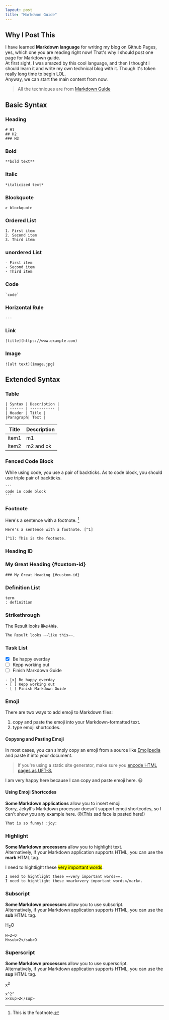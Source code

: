 ```yaml
---
layout: post
title: "Markdwon Guide"
---
```


## Why I Post This

I have learned **Markdown language** for writing my blog on Github Pages, yes, which one you are reading right now! That's why I should post one page for Markdown guide.  
At first sight, I was amazed by this cool language, and then I thought I should learn it and write my own technical blog with it. Though it's token really long time to begin LOL.  
Anyway, we can start the main content from now.  
> All the techniques are from [Markdown Guide](https://markdownguide.org)  

## Basic Syntax

### Heading

```
# H1
## H2
### H3
```

### Bold

```
**bold text**
```

### Italic

```
*italicized text*
```

### Blockquote

```
> blockquote
```

### Ordered List

```
1. First item
2. Second item
3. Third item
```

### unordered List

```
- First item
- Second item
- Third item
```

### Code

```
`code`
```

### Horizontal Rule

```
---
```

### Link

```
[title](https://www.example.com)
```

### Image

```
![alt text](image.jpg)
```

## Extended Syntax

### Table

```
| Syntax | Description |
| ------ | ----------- |
| Header | Title |
|Paragraph| Text |
```

| Title | Description |
| --- | --- |
| item1 | m1 |
| item2 | m2 and ok |

### Fenced Code Block

While using code, you use a pair of backticks. As to code block, you should use triple pair of backticks.  

~~~
```
code in code block
```
~~~

### Footnote

Here's a sentence with a footnote. [^1]

```
Here's a sentence with a footnote. [^1]

[^1]: This is the footnote.
```

[^1]: This is the footnote.

### Heading ID

### My Great Heading {#custom-id}

```
### My Great Heading {#custom-id}
```

### Definition List

```
term
: definition
```

### Strikethrough

The Result looks ~~like this~~.

```
The Result looks ~~like this~~.
```

### Task List

- [x] Be happy everday
- [ ] Kepp working out
- [ ] Finish Markdown Guide

```
- [x] Be happy everday
- [ ] Kepp working out
- [ ] Finish Markdown Guide
```

### Emoji

There are two ways to add emoji to Markdown files:
1. copy and paste the emoji into your Markdown-formatted text.
2. type emoji shortcodes.

#### Copyong and Pasting Emoji

In most cases, you can simply copy an emoji from a source like [Emojipedia](https://emojipedia.org) and paste it into your document.

> If you're using a static site generator, make sure you [encode HTML pages as UFT-8.](https://www.w3.org/International/tutorials/tutorial-char-enc/)

I am very happy here because I can copy and paste emoji here. 😃   

#### Using Emoji Shortcodes

**Some Markdown applications** allow you to insert emoji.  
Sorry, Jekyll's Markdown processor doesn't support emoji shortcodes, so I can't show you any example here. 😥(This sad face is pasted here!)

```
That is so funny! :joy:
```

### Highlight

**Some Markdown processors** allow you to highlight text.  
Alternatively, if your Markdown application supports HTML, you can use the **mark** HTML tag.   

I need to hightlight these <mark>very important words</mark>.

```
I need to hightlight these ==very important words==.
I need to hightlight these <mark>very important words</mark>.
```

### Subscript

**Some Markdown processors** allow you to use subscript.  
Alternatively, if your Markdown application supports HTML, you can use the **sub** HTML tag.   

H<sub>2</sub>O

```
H~2~O
H<sub>2</sub>O
```

### Superscript

**Some Markdown processors** allow you to use superscript.  
Alternatively, if your Markdown application supports HTML, you can use the **sup** HTML tag.  

x<sup>2</sup>

```
x^2^
x<sup>2</sup>
```
